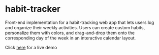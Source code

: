 # habit-tracker

Front-end implementation for a habit-tracking web app that lets users log and organize their weekly activities. Users can create custom habits, personalize them with colors, and drag-and-drop them onto the corresponding day of the week in an interactive calendar layout.

Click [here](https://kripha.github.io/habit-tracker) for a live demo 




